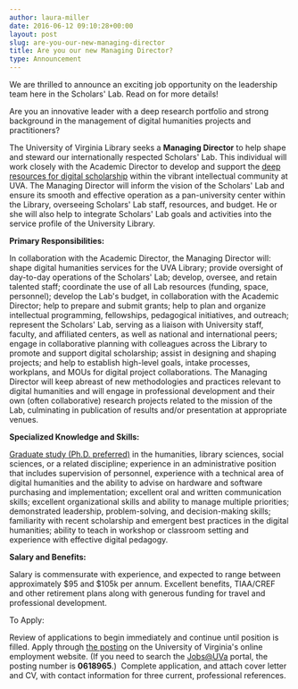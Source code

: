 ```yaml
---
author: laura-miller
date: 2016-06-12 09:10:28+00:00
layout: post
slug: are-you-our-new-managing-director
title: Are you our new Managing Director?
type: Announcement
---
```


We are thrilled to announce an exciting job opportunity on the leadership team here in the Scholars' Lab. Read on for more details!

Are you an innovative leader with a deep research portfolio and strong background in the management of digital humanities projects and practitioners?

The University of Virginia Library seeks a **Managing Director** to help shape and steward our internationally respected Scholars' Lab. This individual will work closely with the Academic Director to develop and support the [deep resources for digital scholarship](http://scholarslab.org/announcements/managing-director/) within the vibrant intellectual community at UVA. The Managing Director will inform the vision of the Scholars' Lab and ensure its smooth and effective operation as a pan-university center within the Library, overseeing Scholars' Lab staff, resources, and budget. He or she will also help to integrate Scholars' Lab goals and activities into the service profile of the University Library.

**Primary Responsibilities:**

In collaboration with the Academic Director, the Managing Director will: shape digital humanities services for the UVA Library; provide oversight of day-to-day operations of the Scholars' Lab; develop, oversee, and retain talented staff; coordinate the use of all Lab resources (funding, space, personnel); develop the Lab's budget, in collaboration with the Academic Director; help to prepare and submit grants; help to plan and organize intellectual programming, fellowships, pedagogical initiatives, and outreach; represent the Scholars' Lab, serving as a liaison with University staff, faculty, and affiliated centers, as well as national and international peers; engage in collaborative planning with colleagues across the Library to promote and support digital scholarship; assist in designing and shaping projects; and help to establish high-level goals, intake processes, workplans, and MOUs for digital project collaborations. The Managing Director will keep abreast of new methodologies and practices relevant to digital humanities and will engage in professional development and their own (often collaborative) research projects related to the mission of the Lab, culminating in publication of results and/or presentation at appropriate venues.

**Specialized Knowledge and Skills:**

[Graduate study (Ph.D. preferred)](http://scholarslab.org/announcements/managing-director/) in the humanities, library sciences, social sciences, or a related discipline; experience in an administrative position that includes supervision of personnel, experience with a technical area of digital humanities and the ability to advise on hardware and software purchasing and implementation; excellent oral and written communication skills; excellent organizational skills and ability to manage multiple priorities; demonstrated leadership, problem-solving, and decision-making skills; familiarity with recent scholarship and emergent best practices in the digital humanities; ability to teach in workshop or classroom setting and experience with effective digital pedagogy.

**Salary and Benefits:**

Salary is commensurate with experience, and expected to range between approximately $95 and $105k per annum. Excellent benefits, TIAA/CREF and other retirement plans along with generous funding for travel and professional development.

To Apply:

Review of applications to begin immediately and continue until position is filled. Apply through [the posting](https://jobs.virginia.edu/applicants/Central?quickFind=79369) on the University of Virginia's online employment website. (If you need to search the [Jobs@UVa](https://jobs.virginia.edu/) portal, the posting number is **0618965**.)  Complete application, and attach cover letter and CV, with contact information for three current, professional references.
